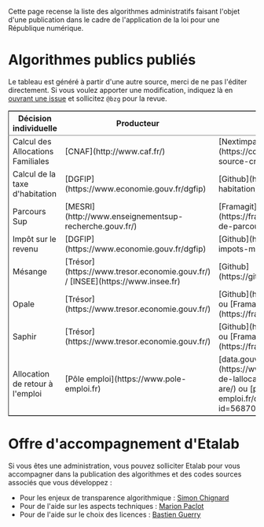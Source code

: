 Cette page recense la liste des algorithmes administratifs faisant l'objet d'une publication dans le cadre de l'application de la loi pour une République numérique.


# Algorithmes publics publiés

Le tableau est généré à partir d'une autre source, merci de ne pas l'éditer directement.  Si vous voulez apporter une modification, indiquez là en [ouvrant une issue](https://github.com/etalab/etalab/issues/new) et sollicitez `@bzg` pour la revue.

<table border="2" cellspacing="0" cellpadding="6" rules="groups" frame="hsides">


<colgroup>
<col  />
<col  />
<col  />
<col  />
<col  />
</colgroup>
<thead>
<tr>
<th scope="col">Décision individuelle</th>
<th scope="col">Producteur</th>
<th scope="col">URL de l'algorithme</th>
<th scope="col">Informations complémentaires</th>
<th scope="col">Licence</th>
</tr>
</thead>

<tbody>
<tr>
<td>Calcul des Allocations Familiales</td>
<td>[CNAF](http://www.caf.fr/)</td>
<td>[Nextimpact](https://cdn2.nextinpact.com/medias/code-source-cnaf.zip)</td>
<td>[Nextimpact](https://www.nextinpact.com/news/106298-les-allocations-familales-nous-ouvrent-code-source-leur-calculateur-daides.htm)</td>
<td>N/A</td>
</tr>


<tr>
<td>Calcul de la taxe d'habitation</td>
<td>[DGFIP](https://www.economie.gouv.fr/dgfip)</td>
<td>[Github](https://github.com/etalab/taxe-habitation)</td>
<td>[Blog Etalab](https://www.etalab.gouv.fr/temoignage-peut-on-recoder-la-loi-lexemple-de-la-taxe-dhabitation)</td>
<td>[CeCILL v2.1](https://github.com/DGTresor/Opale/blob/master/LICENSE)</td>
</tr>


<tr>
<td>Parcours Sup</td>
<td>[MESRI](http://www.enseignementsup-recherche.gouv.fr/)</td>
<td>[Framagit](https://framagit.org/parcoursup/algorithmes-de-parcoursup)</td>
<td>[Framagit](https://framagit.org/parcoursup/algorithmes-de-parcoursup/blob/master/README.md)</td>
<td>[GNU GPL v3](https://framagit.org/parcoursup/algorithmes-de-parcoursup/blob/master/LICENSE)</td>
</tr>


<tr>
<td>Impôt sur le revenu</td>
<td>[DGFIP](https://www.economie.gouv.fr/dgfip)</td>
<td>[Github](https://github.com/etalab/calculette-impots-m-source-code)</td>
<td>[Github](https://github.com/etalab/calculette-impots-m-source-code/blob/master/README.md)</td>
<td>[CeCILL v2.1](https://github.com/DGTresor/Opale/blob/master/LICENSE)</td>
</tr>


<tr>
<td>Mésange</td>
<td>[Trésor](https://www.tresor.economie.gouv.fr/) / [INSEE](https://www.insee.fr)</td>
<td>[Github](https://github.com/InseeFr/Mesange)</td>
<td>[Github](https://github.com/InseeFr/Mesange/blob/master/README.md)</td>
<td>[CeCILL v2.1](https://github.com/DGTresor/Opale/blob/master/LICENSE)</td>
</tr>


<tr>
<td>Opale</td>
<td>[Trésor](https://www.tresor.economie.gouv.fr/)</td>
<td>[Github](https://github.com/DGTresor/Opale) ou [Framagit](https://framagit.org/DGTresor/Opale)</td>
<td>[Github](https://github.com/DGTresor/Opale/blob/master/README.md)</td>
<td>[CeCILL v2.1](https://github.com/DGTresor/Opale/blob/master/LICENSE)</td>
</tr>


<tr>
<td>Saphir</td>
<td>[Trésor](https://www.tresor.economie.gouv.fr/)</td>
<td>[Github](https://github.com/DGTresor/Saphir) ou [Framagit](https://framagit.org/DGTresor/Saphir)</td>
<td>[Github](https://github.com/DGTresor/Saphir/blob/master/README.md)</td>
<td>[CeCILL v2.1](https://github.com/DGTresor/Opale/blob/master/LICENSE)</td>
</tr>


<tr>
<td>Allocation de retour à l'emploi</td>
<td>[Pôle emploi](https://www.pole-emploi.fr)</td>
<td>[data.gouv.fr](https://www.data.gouv.fr/fr/datasets/calcul-de-lallocation-daide-au-retour-a-lemploi-are/) ou [pole-emploi.fr](https://www.pole-emploi.fr/candidat/algorithmes-@/index.jspz?id=568707)</td>
<td>[Pôle emploi](https://www.pole-emploi.fr/candidat/algorithmes-@/index.jspz?id=568707)</td>
<td>[CeCILL-C](http://www.cecill.info/licences/Licence_CeCILL-C_V1-fr.html)</td>
</tr>
</tbody>
</table>


# Offre d'accompagnement d'Etalab

Si vous êtes une administration, vous pouvez solliciter Etalab pour vous accompagner dans la publication des algorithmes et des codes sources associés que vous développez :

-   Pour les enjeux de transparence algorithmique : [Simon Chignard](mailto:simon.chignard@data.gouv.fr)
-   Pour de l'aide sur les aspects techniques : [Marion Paclot](mailto:marion.paclot@data.gouv.fr)
-   Pour de l'aide sur le choix des licences : [Bastien Guerry](mailto:bastien.guerry@data.gouv.fr)


